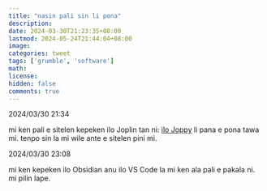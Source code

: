 ```yaml
---
title: "nasin pali sin li pona"
description: 
date: 2024-03-30T21:23:35+08:00
lastmod: 2024-05-24T21:44:04+08:00
image: 
categories: tweet
tags: ['grumble', 'software']
math: 
license: 
hidden: false
comments: true
---
```


2024/03/30 21:34

mi ken pali e sitelen kepeken ilo Joplin tan ni: [ilo Joppy](https://github.com/marph91/joppy) li pana e pona tawa mi. tenpo sin la mi wile ante e sitelen pini mi.

2024/03/30 23:08

mi ken kepeken ilo Obsidian anu ilo VS Code la mi ken ala pali e pakala ni. mi pilin lape.

